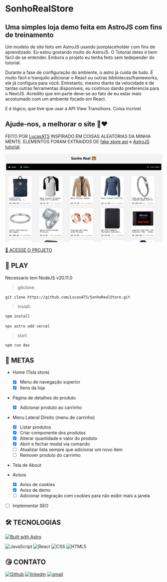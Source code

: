 # SonhoRealStore

## Uma simples loja demo feita em AstroJS com fins de treinamento

Um modelo de site feito em AstroJS usando jsonplaceholder com fins de aprendizado. Eu estou gostando muito do AstroJS. O Tutorial deles é bem fácil de se entender. Embora o projeto eu tenha feito sem tedepender do tutorial.

Durante a fase de configuração do ambiente, o astro já cuida de tudo. É muito fácil e tranquilo adicionar o React ou outras bibliotecas/frameworks, ele já configura para você. Entretanto, mesmo diante da velocidade e de tantas outras ferramentas disponíveis, eu continuo dando preferencia para o NextJS. Acredito que em parte deve-se ao fato de eu estar mais acostumado com um ambiente focado em React.

E é lógico, que tive que usar a API View Transitions. Coisa incrível.

## Ajude-nos, a melhorar o site 🤩❤️

FEITO POR [LucasATS](https://github.com/LucasATS)
INSPIRADO EM COISAS ALEATÓRIAS DA MINHA MENTE.
ELEMENTOS FORAM EXTRAIDOS DE [fake store api](https://fakestoreapi.com/) e [AstroJS tutorial](https://docs.astro.build/pt-br/tutorial/).

[![preview](./.github/preview.png)](https://sonhorealstore.vercel.app/)

[🔗 ACESSE O PROJETO](https://sonhorealstore.vercel.app/)

## __📂 PLAY__

Necessario tem NodeJS v20.11.0

> gitclone:

    git clone https://github.com/LucasATS/SonhoRealStore.git

> Install:

    npm install

    npx astro add vercel

> start

    npm run dev

## __🎯 METAS__

- Home (Tela store)
  - [X] Menu de navegação superior
  - [X] Itens da loja

- Página de detalhes do produto
  - [X] Adicionar produto ao carrinho

- Menu Lateral Direito (menu de carrinho)
  - [X] Listar produtos
  - [X] Criar componente dos produtos
  - [X] Alterar quantidade e valor do produto
  - [X] Abrir e fechar modal via comando
  - [ ] Atualizar lista sempre que adicionar um novo item
  - [ ] Remover produto do carrinho

- Tela de About

- Avisos
  - [X] Aviso de cookies
  - [X] Aviso de demo
  - [ ] Adicionar integração com cookies para não exibir mais a janela
- [ ] Implementar SEO

<!--
## __❤ AGRADECIMENTOS__
[@<NOME>](<LINK>) "<MENSAGEM>"
-->

## __🛠 TECNOLOGIAS__

[![Built with Astro](https://astro.badg.es/v2/built-with-astro/small.svg)](https://astro.build)

![JavaScript](https://img.shields.io/badge/JavaScript-323330?style=for-the-badge&logo=javascript&logoColor=F7DF1E)
![React](https://img.shields.io/badge/React-20232A?style=for-the-badge&logo=react&logoColor=61DAFB)
![CSS](https://img.shields.io/badge/CSS3-1572B6?style=for-the-badge&logo=css3&logoColor=white)
![HTML5](https://img.shields.io/badge/HTML5-E34F26?style=for-the-badge&logo=html5&logoColor=white)


## __😘 CONTATO__ <ALTERE APENAS OS LINKS DOS HREF>
<p align="left">
  <a href="https://github.com/LucasATS/"><img src="https://img.shields.io/badge/GitHub-100000?style=for-the-badge&amp;logo=github&amp;logoColor=white" alt="Github"></a>
  <a href="https://www.linkedin.com/in/lucas-almeida-tiburtino-da-silva/"><img src="https://img.shields.io/badge/LinkedIn-0077B5?style=for-the-badge&amp;logo=linkedin&amp;logoColor=white" alt="linkedin"></a>
  <a href="mailto:lucas.almida.da.silva@gmail.com"><img src="https://img.shields.io/badge/Gmail-D14836?style=for-the-badge&logo=gmail&logoColor=white" alt="gmail"></a>
</p>
